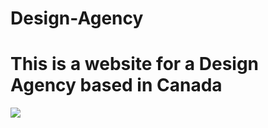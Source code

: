# Design-Agency

# This is a website for a Design Agency based in Canada

<img src="./Landing-Page/img/image.png" />
